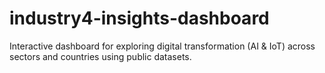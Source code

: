 # industry4-insights-dashboard
Interactive dashboard for exploring digital transformation (AI &amp; IoT) across sectors and countries using public datasets.
